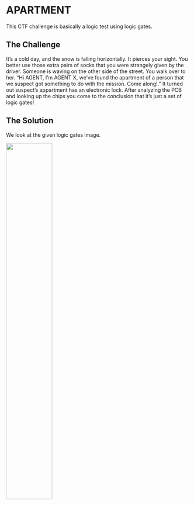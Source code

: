 # APARTMENT
This CTF challenge is basically a logic test using logic gates.

## The Challenge
It’s a cold day, and the snow is falling horizontally. It pierces your sight. You better use those extra pairs of socks that you were strangely given by the driver. Someone is waving on the other side of the street. You walk over to her. “Hi AGENT, I’m AGENT X, we’ve found the apartment of a person that we suspect got something to do with the mission. Come along!.”
It turned out suspect’s appartment has an electronic lock. After analyzing the PCB and looking up the chips you come to the conclusion that it’s just a set of logic gates!

## The Solution
We look at the given logic gates image.

<img src="https://github.com/stangeqwq/CTF/edit/main/Google%20CTF/logic-lock.png)" width=50% height=50%>
